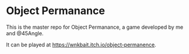 # Object Permanance

This is the master repo for Object Permanance, a game developed by me and @45Angle.

It can be played at https://wnkbait.itch.io/object-permanence.
